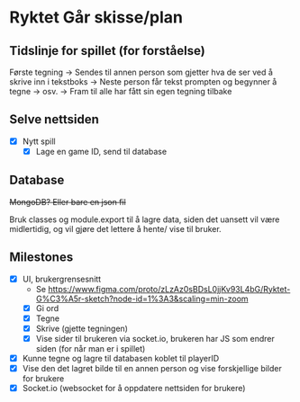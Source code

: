 # Ryktet Går skisse/plan

## Tidslinje for spillet (for forståelse)

Første tegning -> Sendes til annen person som gjetter hva de ser ved å skrive inn i tekstboks -> Neste person får tekst prompten og begynner å tegne -> osv. -> Fram til alle har fått sin egen tegning tilbake

## Selve nettsiden

- [x] Nytt spill
  - [x] Lage en game ID, send til database

## Database

~~MongoDB? Eller bare en json fil~~

Bruk classes og module.export til å lagre data, siden det uansett vil være midlertidig, og vil gjøre det lettere å hente/ vise til bruker.

## Milestones

- [x] UI, brukergrensesnitt
  - Se <https://www.figma.com/proto/zLzAz0sBDsL0jjKv93L4bG/Ryktet-G%C3%A5r-sketch?node-id=1%3A3&scaling=min-zoom>
  - [x] Gi ord
  - [x] Tegne
  - [x] Skrive (gjette tegningen)
  - [x] Vise sider til brukeren via socket.io, brukeren har JS som endrer siden (for når man er i spillet)
- [x] Kunne tegne og lagre til databasen koblet til playerID
- [x] Vise den det lagret bilde til en annen person og vise forskjellige bilder for brukere
- [x] Socket.io (websocket for å oppdatere nettsiden for brukere)
